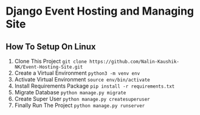 # Django Event Hosting and Managing Site

## How To Setup On Linux
1. Clone This Project `git clone https://github.com/Nalin-Kaushik-NK/Event-Hosting-Site.git`
2. Create a Virtual Environment `python3 -m venv env`
3. Activate Virtual Environment `source env/bin/activate`
4. Install Requirements Package `pip install -r requirements.txt`
5. Migrate Database `python manage.py migrate`
6. Create Super User `python manage.py createsuperuser`
7. Finally Run The Project `python manage.py runserver`
